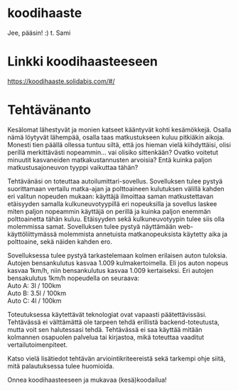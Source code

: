 # koodihaaste
Jee, pääsin! :) t. Sami

# Linkki koodihaasteeseen
https://koodihaaste.solidabis.com/#/

# Tehtävänanto
Kesälomat lähestyvät ja monien katseet kääntyvät kohti kesämökkejä. Osalla nämä löytyvät lähempää, osalla taas matkustukseen kuluu pitkiäkin aikoja. Monesti tien päällä ollessa tuntuu siltä, että jos hieman vielä kiihdyttäisi, olisi perillä merkittävästi nopeammin… vai olisiko sittenkään? Ovatko voitetut minuutit kasvaneiden matkakustannusten arvoisia? Entä kuinka paljon matkustusajoneuvon tyyppi vaikuttaa tähän?

Tehtävänäsi on toteuttaa autoilumittari-sovellus. Sovelluksen tulee pystyä suorittamaan vertailu matka-ajan ja polttoaineen kulutuksen välillä kahden eri valitun nopeuden mukaan: käyttäjä ilmoittaa saman matkustettavan etäisyyden samalla kulkuneuvotyypillä eri nopeuksilla ja sovellus laskee miten paljon nopeammin käyttäjä on perillä ja kuinka paljon enemmän polttoainetta tähän kuluu. Etäisyyden sekä kulkuneuvotyypin tulee siis olla molemmissa samat. Sovelluksen tulee pystyä näyttämään web-käyttöliittymässä molemmista annetuista matkanopeuksista käytetty aika ja polttoaine, sekä näiden kahden ero.

Sovelluksessa tulee pystyä tarkastelemaan kolmen erilaisen auton tuloksia. Autojen bensankulutus kasvaa 1.009 kulmakertoimella. Eli jos auton nopeus kasvaa 1km/h, niin bensankulutus kasvaa 1.009 kertaiseksi. Eri autojen bensakulutus 1km/h nopeudella on seuraava:<br>
Auto A: 3l / 100km<br>
Auto B: 3.5l / 100km<br>
Auto C: 4l / 100km<br>

Toteutuksessa käytettävät teknologiat ovat vapaasti päätettävissäsi. Tehtävässä ei välttämättä ole tarpeen tehdä erillistä backend-toteutusta, mutta voit sen halutessasi tehdä. Tehtävässä ei saa käyttää mitään kolmannen osapuolen palvelua tai kirjastoa, mikä toteuttaa vaaditut vertailutoimenpiteet.

Katso vielä lisätiedot tehtävän arviointikriteereistä sekä tarkempi ohje siitä, mitä palautuksessa tulee huomioida.

Onnea koodihaasteeseen ja mukavaa (kesä)koodailua!
